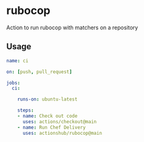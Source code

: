 # rubocop

Action to run rubocop with matchers on a repository

## Usage

```yaml
name: ci

on: [push, pull_request]

jobs:
  ci:

    runs-on: ubuntu-latest

    steps:
    - name: Check out code
      uses: actions/checkout@main
    - name: Run Chef Delivery
      uses: actionshub/rubocop@main
```

